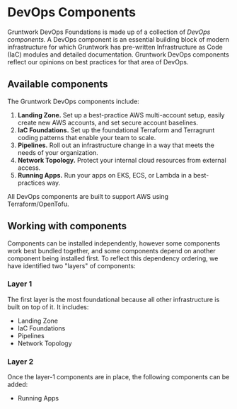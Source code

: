 # DevOps Components

Gruntwork DevOps Foundations is made up of a collection of _DevOps components._ A DevOps component is an essential building block of modern infrastructure for which Gruntwork has pre-written Infrastructure as Code (IaC) modules and detailed documentation. Gruntwork DevOps components reflect our opinions on best practices for that area of DevOps.

## Available components

The Gruntwork DevOps components include:

1. **Landing Zone.** Set up a best-practice AWS multi-account setup, easily create new AWS accounts, and set secure account baselines.
1. **IaC Foundations.** Set up the foundational Terraform and Terragrunt coding patterns that enable your team to scale.
1. **Pipelines.** Roll out an infrastructure change in a way that meets the needs of your organization.
1. **Network Topology.** Protect your internal cloud resources from external access.
1. **Running Apps.** Run your apps on EKS, ECS, or Lambda in a best-practices way.

All DevOps components are built to support AWS using Terraform/OpenTofu.

## Working with components

Components can be installed independently, however some components work best bundled together, and some components depend on another component being installed first. To reflect this dependency ordering, we have identified two "layers" of components:

### Layer 1

The first layer is the most foundational because all other infrastructure is built on top of it. It includes:

- Landing Zone
- IaC Foundations
- Pipelines
- Network Topology

### Layer 2

Once the layer-1 components are in place, the following components can be added:

- Running Apps


<!-- ##DOCS-SOURCER-START
{
  "sourcePlugin": "local-copier",
  "hash": "b841a352df03bbdefa6b0f8ed2961369"
}
##DOCS-SOURCER-END -->
